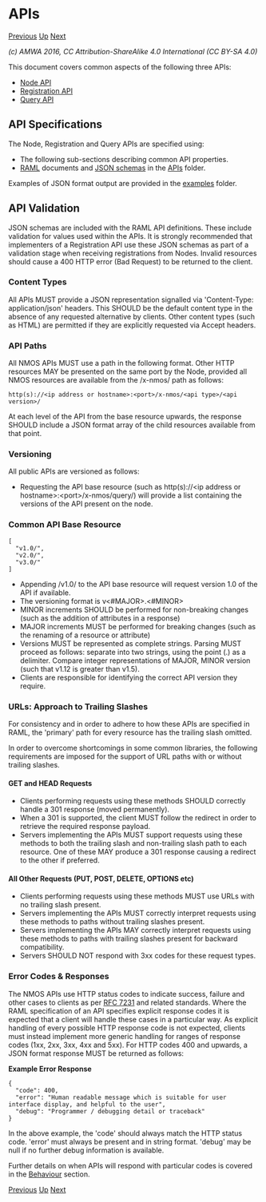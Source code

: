 # APIs
[Previous](1.0._Overview.md) [Up](..) [Next](2.1._APIs_-_Common_Keys.md)

_(c) AMWA 2016, CC Attribution-ShareAlike 4.0 International (CC BY-SA 4.0)_

This document covers common aspects of the following three APIs:
* [Node API](../APIs/NodeAPI.html)
* [Registration API](../APIs/RegistrationAPI.html)
* [Query API](../APIs/QueryAPI.html)

## API Specifications

The Node, Registration and Query APIs are specified using:
* The following sub-sections describing common API properties.
* [RAML](http://raml.org/) documents and [JSON schemas](http://tools.ietf.org/html/draft-zyp-json-schema-04) in the [APIs](../APIs/) folder.

Examples of JSON format output are provided in the [examples](../examples/) folder.

## API Validation

JSON schemas are included with the RAML API definitions. These include validation for values used within the APIs. It is strongly recommended that implementers of a Registration API use these JSON schemas as part of a validation stage when receiving registrations from Nodes. Invalid resources should cause a 400 HTTP error (Bad Request) to be returned to the client.

### Content Types

All APIs MUST provide a JSON representation signalled via 'Content-Type: application/json' headers. This SHOULD be the default content type in the absence of any requested alternative by clients. Other content types (such as HTML) are permitted if they are explicitly requested via Accept headers.

### API Paths

All NMOS APIs MUST use a path in the following format. Other HTTP resources MAY be presented on the same port by the Node, provided all NMOS resources are available from the /x-nmos/ path as follows:

```
http(s)://<ip address or hostname>:<port>/x-nmos/<api type>/<api version>/
```

At each level of the API from the base resource upwards, the response SHOULD include a JSON format array of the child resources available from that point.

### Versioning

All public APIs are versioned as follows:

* Requesting the API base resource (such as http(s)://&lt;ip address or hostname&gt;:&lt;port&gt;/x-nmos/query/) will provide a list containing the versions of the API present on the node.

### Common API Base Resource

```
[
  "v1.0/",
  "v2.0/",
  "v3.0/"
]
```

* Appending /v1.0/ to the API base resource will request version 1.0 of the API if available.
* The versioning format is v&lt;#MAJOR&gt;.&lt;#MINOR&gt;
* MINOR increments SHOULD be performed for non-breaking changes (such as the addition of attributes in a response)
* MAJOR increments MUST be performed for breaking changes (such as the renaming of a resource or attribute)
* Versions MUST be represented as complete strings. Parsing MUST proceed as follows: separate into two strings, using the point (.) as a delimiter. Compare integer representations of MAJOR, MINOR version (such that v1.12 is greater than v1.5).
* Clients are responsible for identifying the correct API version they require.

### URLs: Approach to Trailing Slashes

For consistency and in order to adhere to how these APIs are specified in RAML, the 'primary' path for every resource has the trailing slash omitted.

In order to overcome shortcomings in some common libraries, the following requirements are imposed for the support of URL paths with or without trailing slashes.

#### GET and HEAD Requests

* Clients performing requests using these methods SHOULD correctly handle a 301 response (moved permanently).
* When a 301 is supported, the client MUST follow the redirect in order to retrieve the required response payload.
* Servers implementing the APIs MUST support requests using these methods to both the trailing slash and non-trailing slash path to each resource. One of these MAY produce a 301 response causing a redirect to the other if preferred.

#### All Other Requests (PUT, POST, DELETE, OPTIONS etc)

* Clients performing requests using these methods MUST use URLs with no trailing slash present.
* Servers implementing the APIs MUST correctly interpret requests using these methods to paths without trailing slashes present.
* Servers implementing the APIs MAY correctly interpret requests using these methods to paths with trailing slashes present for backward compatibility.
* Servers SHOULD NOT respond with 3xx codes for these request types.

### Error Codes & Responses

The NMOS APIs use HTTP status codes to indicate success, failure and other cases to clients as per [RFC 7231](https://tools.ietf.org/html/rfc7231) and related standards. Where the RAML specification of an API specifies explicit response codes it is expected that a client will handle these cases in a particular way. As explicit handling of every possible HTTP response code is not expected, clients must instead implement more generic handling for ranges of response codes (1xx, 2xx, 3xx, 4xx and 5xx). For HTTP codes 400 and upwards, a JSON format response MUST be returned as follows:

**Example Error Response**
```
{
  "code": 400,
  "error": "Human readable message which is suitable for user interface display, and helpful to the user",
  "debug": "Programmer / debugging detail or traceback"
}
```

In the above example, the 'code' should always match the HTTP status code. 'error' must always be present and in string format. 'debug' may be null if no further debug information is available.

Further details on when APIs will respond with particular codes is covered in the [Behaviour](4.0._Behaviour.md) section.

[Previous](1.0._Overview.md) [Up](..) [Next](2.1._APIs_-_Common_Keys.md)
